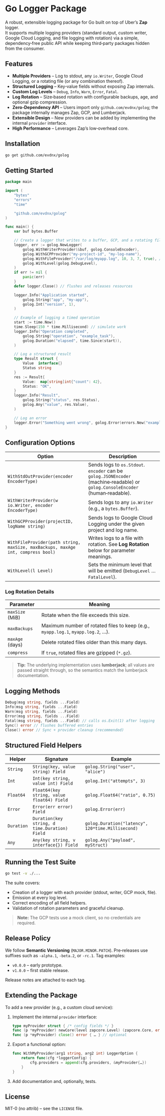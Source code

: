 # Go Logger Package  
A robust, extensible logging package for Go built on top of Uber’s **Zap** logger.  
It supports multiple logging providers (standard output, custom writer, Google Cloud Logging, and file logging with rotation) via a simple, dependency‑free public API while keeping third‑party packages hidden from the consumer.

## Features  
- **Multiple Providers** – Log to stdout, any `io.Writer`, Google Cloud Logging, or a rotating file (or any combination thereof).  
- **Structured Logging** – Key‑value fields without exposing Zap internals.  
- **Custom Log Levels** – `Debug`, `Info`, `Warn`, `Error`, `Fatal`.  
- **Log Rotation** – Size‑based rotation with configurable backups, age, and optional gzip compression.  
- **Zero‑Dependency API** – Users import only `github.com/evdnx/golog`; the package internally manages Zap, GCP, and Lumberjack.  
- **Extensible Design** – New providers can be added by implementing the internal `provider` interface.  
- **High Performance** – Leverages Zap’s low‑overhead core.

## Installation  
```bash
go get github.com/evdnx/golog  
```

## Getting Started  
```go
package main

import (
	"bytes"
	"errors"
	"time"

	"github.com/evdnx/golog"
)

func main() {
	var buf bytes.Buffer

	// Create a logger that writes to a buffer, GCP, and a rotating file.
	logger, err := golog.NewLogger(
		golog.WithWriterProvider(&buf, golog.ConsoleEncoder),
		golog.WithGCPProvider("my-project-id", "my-log-name"),
		golog.WithFileProvider("/var/log/myapp.log", 10, 3, 7, true), // 10 MiB, 3 backups, 7 days, gzip
		golog.WithLevel(golog.DebugLevel),
	)
	if err != nil {
		panic(err)
	}
	defer logger.Close() // flushes and releases resources

	logger.Info("Application started",
		golog.String("app", "my-app"),
		golog.Int("version", 1),
	)

	// Example of logging a timed operation
	start := time.Now()
	time.Sleep(150 * time.Millisecond) // simulate work
	logger.Info("Operation completed",
		golog.String("operation", "example_task"),
		golog.Duration("elapsed", time.Since(start)),
	)

	// Log a structured result
	type Result struct {
		Value  interface{}
		Status string
	}
	res := Result{
		Value:  map[string]int{"count": 42},
		Status: "OK",
	}
	logger.Info("Result",
		golog.String("status", res.Status),
		golog.Any("value", res.Value),
	)

	// Log an error
	logger.Error("Something went wrong", golog.Error(errors.New("example error")))
}
```

## Configuration Options  

| Option                                 | Description                                                                                                    |
|----------------------------------------|----------------------------------------------------------------------------------------------------------------|
| `WithStdOutProvider(encoder EncoderType)` | Sends logs to `os.Stdout`. `encoder` can be `golog.JSONEncoder` (machine‑readable) or `golog.ConsoleEncoder` (human‑readable). |
| `WithWriterProvider(w io.Writer, encoder EncoderType)` | Sends logs to any `io.Writer` (e.g., a `bytes.Buffer`).                                                       |
| `WithGCPProvider(projectID, logName string)` | Sends logs to Google Cloud Logging under the given project and log name.                                        |
| `WithFileProvider(path string, maxSize, maxBackups, maxAge int, compress bool)` | Writes logs to a file with rotation. See **Log Rotation** below for parameter meanings.                         |
| `WithLevel(l Level)`                   | Sets the minimum level that will be emitted (`DebugLevel` … `FatalLevel`).                                      |

### Log Rotation Details  

| Parameter      | Meaning                                                                                     |
|----------------|---------------------------------------------------------------------------------------------|
| `maxSize` (MiB) | Rotate when the file exceeds this size.                                                     |
| `maxBackups`   | Maximum number of rotated files to keep (e.g., `myapp.log.1`, `myapp.log.2`, …).          |
| `maxAge` (days) | Delete rotated files older than this many days.                                            |
| `compress`     | If `true`, rotated files are gzipped (`*.gz`).                                             |

> **Tip:** The underlying implementation uses **lumberjack**; all values are passed straight through, so the semantics match the lumberjack documentation.

## Logging Methods
```go
Debug(msg string, fields ...Field)
Info(msg string, fields ...Field)
Warn(msg string, fields ...Field)
Error(msg string, fields ...Field)
Fatal(msg string, fields ...Field) // calls os.Exit(1) after logging
Sync() error // flushes buffered entries
Close() error // Sync + provider cleanup (recommended)
```


## Structured Field Helpers  

| Helper   | Signature                              | Example                                   |
|----------|----------------------------------------|-------------------------------------------|
| `String` | `String(key, value string) Field`      | `golog.String("user", "alice")`          |
| `Int`    | `Int(key string, value int) Field`    | `golog.Int("attempts", 3)`               |
| `Float64`| `Float64(key string, value float64) Field` | `golog.Float64("ratio", 0.75)`          |
| `Error`  | `Error(err error) Field`               | `golog.Error(err)`                       |
| `Duration`| `Duration(key string, d time.Duration) Field` | `golog.Duration("latency", 120*time.Millisecond)` |
| `Any`    | `Any(key string, v interface{}) Field` | `golog.Any("payload", myStruct)`         |

## Running the Test Suite  
```bash
go test -v ./...
```

The suite covers:

- Creation of a logger with each provider (stdout, writer, GCP mock, file).  
- Emission at every log level.  
- Correct encoding of all field helpers.  
- Validation of rotation parameters and graceful cleanup.  

> **Note:** The GCP tests use a mock client, so no credentials are required.

## Release Policy  

We follow **Semantic Versioning** (`MAJOR.MINOR.PATCH`). Pre‑releases use suffixes such as `-alpha.1`, `-beta.2`, or `-rc.1`. Tag examples:

- `v0.0.0` – early prototype.  
- `v1.0.0` – first stable release.

Release notes are attached to each tag.

## Extending the Package  

To add a new provider (e.g., a custom cloud service):

1. Implement the internal `provider` interface:

    ```go
    type myProvider struct { /* config fields */ }
    func (p *myProvider) newCore(level zapcore.Level) (zapcore.Core, error) { … }
    func (p *myProvider) close() error { … } // optional
    ```

2. Export a functional option:

    ```go
    func WithMyProvider(arg1 string, arg2 int) LoggerOption {
        return func(cfg *loggerConfig) {
            cfg.providers = append(cfg.providers, &myProvider{…})
        }
    }
    ```

3. Add documentation and, optionally, tests.

## License  

MIT-0 (no attrib) – see the `LICENSE` file.
